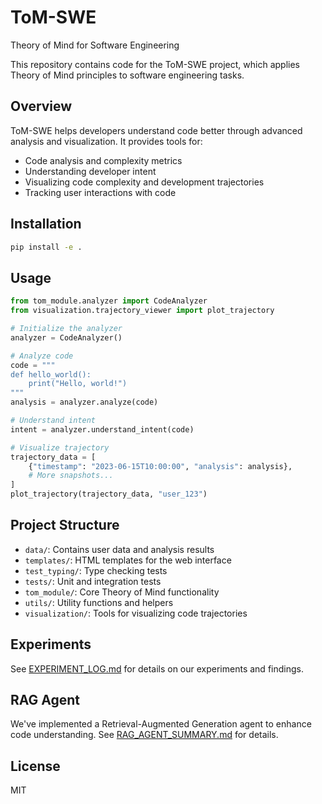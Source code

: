 # ToM-SWE

Theory of Mind for Software Engineering

This repository contains code for the ToM-SWE project, which applies Theory of Mind principles to software engineering tasks.

## Overview

ToM-SWE helps developers understand code better through advanced analysis and visualization. It provides tools for:

- Code analysis and complexity metrics
- Understanding developer intent
- Visualizing code complexity and development trajectories
- Tracking user interactions with code

## Installation

```bash
pip install -e .
```

## Usage

```python
from tom_module.analyzer import CodeAnalyzer
from visualization.trajectory_viewer import plot_trajectory

# Initialize the analyzer
analyzer = CodeAnalyzer()

# Analyze code
code = """
def hello_world():
    print("Hello, world!")
"""
analysis = analyzer.analyze(code)

# Understand intent
intent = analyzer.understand_intent(code)

# Visualize trajectory
trajectory_data = [
    {"timestamp": "2023-06-15T10:00:00", "analysis": analysis},
    # More snapshots...
]
plot_trajectory(trajectory_data, "user_123")
```

## Project Structure

- `data/`: Contains user data and analysis results
- `templates/`: HTML templates for the web interface
- `test_typing/`: Type checking tests
- `tests/`: Unit and integration tests
- `tom_module/`: Core Theory of Mind functionality
- `utils/`: Utility functions and helpers
- `visualization/`: Tools for visualizing code trajectories

## Experiments

See [EXPERIMENT_LOG.md](EXPERIMENT_LOG.md) for details on our experiments and findings.

## RAG Agent

We've implemented a Retrieval-Augmented Generation agent to enhance code understanding. See [RAG_AGENT_SUMMARY.md](RAG_AGENT_SUMMARY.md) for details.

## License

MIT